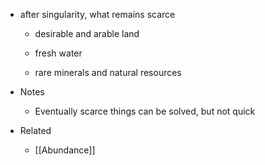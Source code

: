   * after singularity, what remains scarce

    * desirable and arable land

    * fresh water

    * rare minerals and natural resources
  * Notes

    * Eventually scarce things can be solved, but not quick

  * Related

    * [[Abundance]]